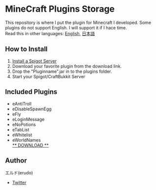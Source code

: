 # MineCraft Plugins Storage
This repository is where I put the plugin for Minecraft I developed.
Some plugins do not support English. I will support it if I hace time.   
Read this in other languages: [English](README.md), [日本語](README.ja.md)
## How to Install
1. [Install a Spigot Server](https://www.spigotmc.org/wiki/spigot-installation/)
2. Download your favorite plugin from the download link.
3. Drop the "Pluginname".jar in to the plugins folder.
4. Start your Spigot/CraftBukkit Server
## Included Plugins
+ eAntiTroll
+ eDisableSpawnEgg
+ eFly
+ eLoginMessage
+ eNoPotions
+ eTabList
+ eWhitelist
+ eWorldNames  
[** DOWNLOAD **](https://www.dropbox.com/sh/ze13z10sew7llpx/AACSJUWHvuhSt6lVVP2Lc_2Ya?dl=0)
## Author
エルド(erudo)
+ [Twitter](https://twitter.com/erudosan4649)
